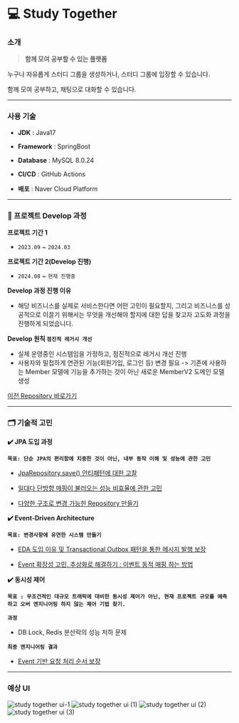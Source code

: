 # 💻 Study Together

### 소개

>**함께 모여 공부할 수 있는 플랫폼**

누구나 자유롭게 스터디 그룹을 생성하거나, 스터디 그룹에 입장할 수 있습니다.

함께 모여 공부하고, 채팅으로 대화할 수 있습니다.

---
### 사용 기술
- **JDK** : Java17

- **Framework** : SpringBoot
  
- **Database** : MySQL 8.0.24
  
- **CI/CD** : GitHub Actions
  
- **배포** : Naver Cloud Platform

---

### 🚀 프로젝트 Develop 과정
**프로젝트 기간 1**
-  `2023.09` ~  `2024.03`
  
**프로젝트 기간 2(Develop 진행)**
-  `2024.08` ~  `현재 진행중`
  
**Develop 과정 진행 이유** 
- 해당 비즈니스를 실제로 서비스한다면 어떤 고민이 필요할지, 그리고 비즈니스를 성공적으로 이끌기 위해서는 무엇을 개선해야 할지에 대한 답을 찾고자 고도화 과정을 진행하게 되었습니다.

**Develop 원칙 `점진적 레거시 개선`**
- 실제 운영중인 시스템임을 가정하고, 점진적으로 레거시 개선 진행
- 사용자와 밀접하게 연관된 기능(회원가입, 로그인 등) 변경 필요 -> 기존에 사용하는 Member 모델에 기능을 추가하는 것이 아닌 새로운 MemberV2 도메인 모델 생성
  
[이전 Repository 바로가기](https://github.com/f-lab-edu/study-together)




---

### 🗂️ 기술적 고민

**✔️ JPA 도입 과정** 

**`목표: 단순 JPA의 편리함에 치중한 것이 아닌, 내부 동작 이해 및 성능에 관한 고민`**

- [JpaRepository.save() 안티패턴에 대한 고찰](https://dev-wooni.tistory.com/9)

- [일대다 단방향 매핑이 불러오는 성능 비효율에 관한 고민](https://dev-wooni.tistory.com/12)

- [다양한 구조로 변경 가능한 Repository 만들기](https://dev-wooni.tistory.com/11)


**✔️ Event-Driven Architecture**

**`목표: 변경사항에 유연한 시스템 만들기`**

- [EDA 도입 이유 및 Transactional Outbox 패턴을 통한 메시지 발행 보장](https://dev-wooni.tistory.com/13)

- [Event 확장성 고민, 추상화로 해결하기 : 이벤트 동적 매핑 하는 방법](https://dev-wooni.tistory.com/14)


**✔️ 동시성 제어**

**`목표 : 무조건적인 대규모 트래픽에 대비한 동시성 제어가 아닌, 현재 프로젝트 규모를 예측하고 오버 엔지니어링 하지 않는 제어 기법 찾기.`**

**`과정`**
- DB Lock, Redis 분산락의 성능 저하 문제
  
**`최종 엔지니어링 결과`**
- [Event 기반 요청 처리 순서 보장](https://github.com/wooni97/study-together-develop/pull/21)
---
### 예상 UI
![study together ui-1](https://github.com/user-attachments/assets/20e21201-660a-4f27-8969-4fe769f659cf)
![study together ui (1)](https://github.com/user-attachments/assets/307e5c05-ee1c-4598-830b-1728b484f22b)
![study together ui (2)](https://github.com/user-attachments/assets/466b91fe-c87c-448c-8397-06ecc53b8046)
![study together ui (3)](https://github.com/user-attachments/assets/1d0ea8ef-7c86-4432-bfef-857fb13f5a00)

